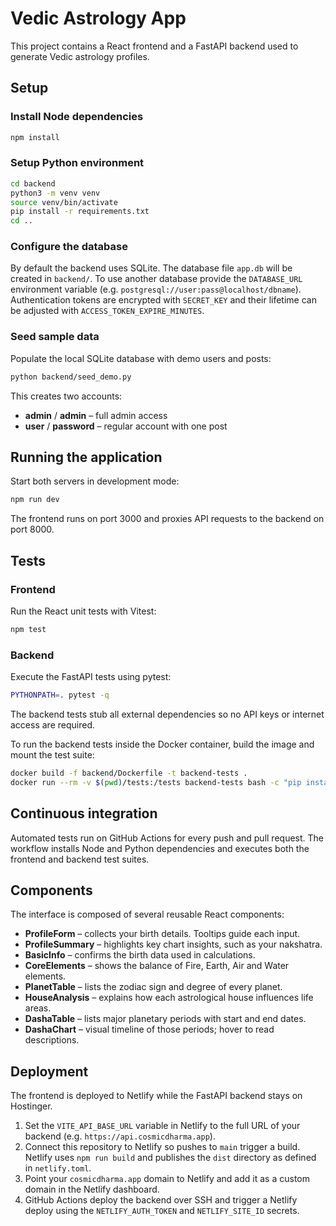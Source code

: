# Vedic Astrology App

This project contains a React frontend and a FastAPI backend used to generate Vedic astrology profiles.

## Setup

### Install Node dependencies

```bash
npm install
```

### Setup Python environment

```bash
cd backend
python3 -m venv venv
source venv/bin/activate
pip install -r requirements.txt
cd ..
```

### Configure the database

By default the backend uses SQLite. The database file `app.db` will be created in `backend/`. To use another database provide the `DATABASE_URL` environment variable (e.g. `postgresql://user:pass@localhost/dbname`). Authentication tokens are encrypted with `SECRET_KEY` and their lifetime can be adjusted with `ACCESS_TOKEN_EXPIRE_MINUTES`.

### Seed sample data

Populate the local SQLite database with demo users and posts:

```bash
python backend/seed_demo.py
```

This creates two accounts:
* **admin** / **admin** – full admin access
* **user** / **password** – regular account with one post

## Running the application

Start both servers in development mode:

```bash
npm run dev
```

The frontend runs on port 3000 and proxies API requests to the backend on port 8000.

## Tests

### Frontend

Run the React unit tests with Vitest:

```bash
npm test
```

### Backend

Execute the FastAPI tests using pytest:

```bash
PYTHONPATH=. pytest -q
```

The backend tests stub all external dependencies so no API keys or internet access are required.

To run the backend tests inside the Docker container, build the image and mount the test suite:

```bash
docker build -f backend/Dockerfile -t backend-tests .
docker run --rm -v $(pwd)/tests:/tests backend-tests bash -c "pip install pytest && PYTHONPATH=/app pytest -q /tests"
```

## Continuous integration

Automated tests run on GitHub Actions for every push and pull request. The workflow installs Node and Python dependencies and executes both the frontend and backend test suites.

## Components

The interface is composed of several reusable React components:

- **ProfileForm** – collects your birth details. Tooltips guide each input.
- **ProfileSummary** – highlights key chart insights, such as your nakshatra.
- **BasicInfo** – confirms the birth data used in calculations.
- **CoreElements** – shows the balance of Fire, Earth, Air and Water elements.
- **PlanetTable** – lists the zodiac sign and degree of every planet.
- **HouseAnalysis** – explains how each astrological house influences life areas.
- **DashaTable** – lists major planetary periods with start and end dates.
- **DashaChart** – visual timeline of those periods; hover to read descriptions.

## Deployment

The frontend is deployed to Netlify while the FastAPI backend stays on Hostinger.

1. Set the `VITE_API_BASE_URL` variable in Netlify to the full URL of your backend (e.g. `https://api.cosmicdharma.app`).
2. Connect this repository to Netlify so pushes to `main` trigger a build. Netlify uses `npm run build` and publishes the `dist` directory as defined in `netlify.toml`.
3. Point your `cosmicdharma.app` domain to Netlify and add it as a custom domain in the Netlify dashboard.
4. GitHub Actions deploy the backend over SSH and trigger a Netlify deploy using the `NETLIFY_AUTH_TOKEN` and `NETLIFY_SITE_ID` secrets.
